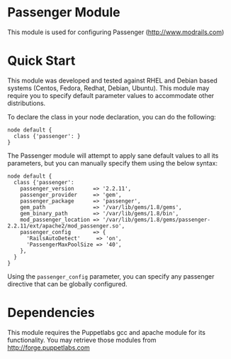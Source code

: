 # Passenger Module

This module is used for configuring Passenger (http://www.modrails.com)

# Quick Start

This module was developed and tested against RHEL and Debian based systems (Centos, Fedora, Redhat, Debian, Ubuntu). This module may require you to specify default parameter values to accommodate other distributions. 

To declare the class in your node declaration, you can do the following:

    node default {
      class {'passenger': }
    }

The Passenger module will attempt to apply sane default values to all its parameters, but you can manually specify them using the below syntax:

    node default {
      class {'passenger':
        passenger_version      => '2.2.11',
        passenger_provider     => 'gem',
        passenger_package      => 'passenger',
        gem_path               => '/var/lib/gems/1.8/gems',
        gem_binary_path        => '/var/lib/gems/1.8/bin',
        mod_passenger_location => '/var/lib/gems/1.8/gems/passenger-2.2.11/ext/apache2/mod_passenger.so',
        passenger_config       => {
          'RailsAutoDetect'     => 'on',
          'PassengerMaxPoolSize => '40',
        },
      }
    }

Using the `passenger_config` parameter, you can specify any passenger directive
that can be globally configured.

# Dependencies

This module requires the Puppetlabs gcc and apache module for its functionality.  You may retrieve those modules from http://forge.puppetlabs.com
